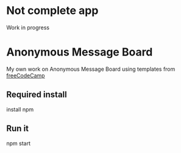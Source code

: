 # Not complete app

Work in progress

# Anonymous Message Board

My own work on Anonymous Message Board using templates from [freeCodeCamp](https://www.freecodecamp.org/learn/information-security/information-security-projects/anonymous-message-board)

## Required install

install npm

## Run it

npm start
